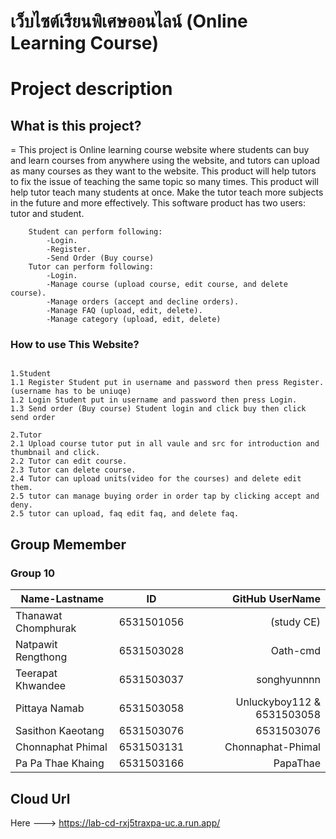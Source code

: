 เว็บไซต์เรียนพิเศษออนไลน์ (Online Learning Course)
=============

# Project description

## What is this project?

= This project is Online learning course website where students can buy and learn courses from anywhere using the website, and tutors can upload as many courses as they want to the website. This product will help tutors to fix the issue of  teaching the same topic so many times. This product will help tutor teach many students at once. Make the tutor teach more subjects in the future and more effectively. This software product has two users: tutor and student.

```
	Student can perform following:
		-Login.
		-Register.
		-Send Order (Buy course)
	Tutor can perform following:
		-Login.
		-Manage course (upload course, edit course, and delete course).
		-Manage orders (accept and decline orders). 
		-Manage FAQ (upload, edit, delete).
		-Manage category (upload, edit, delete)
```
### How to use This Website?
```

1.Student
1.1 Register Student put in username and password then press Register.(username has to be uniuqe)
1.2 Login Student put in username and password then press Login.
1.3 Send order (Buy course) Student login and click buy then click send order

2.Tutor 
2.1 Upload course tutor put in all vaule and src for introduction and thumbnail and click.
2.2 Tutor can edit course.
2.3 Tutor can delete course.
2.4 Tutor can upload units(video for the courses) and delete edit them.
2.5 tutor can manage buying order in order tap by clicking accept and deny.
2.5 tutor can upload, faq edit faq, and delete faq.
```




## Group Memember
### Group 10
| Name-Lastname       | ID         | GitHub UserName            |
| ------------------- |:----------:| --------------------------:|
| Thanawat Chomphurak | 6531501056 | (study CE)                 |
| Natpawit Rengthong  | 6531503028 | Oath-cmd                   |
| Teerapat Khwandee   | 6531503037 | songhyunnnn                |
| Pittaya Namab       | 6531503058 | Unluckyboy112 & 6531503058 |
| Sasithon Kaeotang   | 6531503076 | 6531503076                 |
| Chonnaphat Phimal   | 6531503131 | Chonnaphat-Phimal          |
| Pa Pa Thae Khaing   | 6531503166 | PapaThae                   |


## Cloud Url
Here ---> https://lab-cd-rxj5traxpa-uc.a.run.app/
